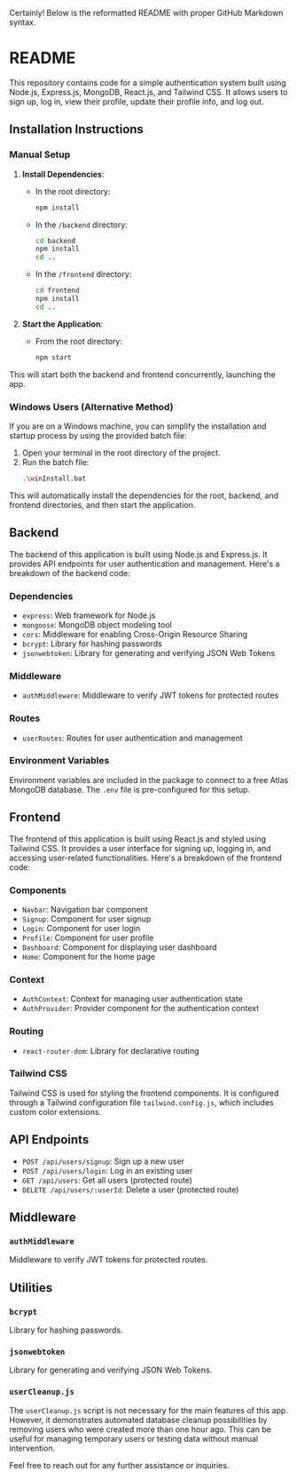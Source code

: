 Certainly! Below is the reformatted README with proper GitHub Markdown syntax.

# README

This repository contains code for a simple authentication system built using Node.js, Express.js, MongoDB, React.js, and Tailwind CSS. It allows users to sign up, log in, view their profile, update their profile info, and log out.

## Installation Instructions

### Manual Setup

1. **Install Dependencies**:
    - In the root directory:
      ```sh
      npm install
      ```
    - In the `/backend` directory:
      ```sh
      cd backend
      npm install
      cd ..
      ```
    - In the `/frontend` directory:
      ```sh
      cd frontend
      npm install
      cd ..
      ```

2. **Start the Application**:
    - From the root directory:
      ```sh
      npm start
      ```

This will start both the backend and frontend concurrently, launching the app.

### Windows Users (Alternative Method)

If you are on a Windows machine, you can simplify the installation and startup process by using the provided batch file:

1. Open your terminal in the root directory of the project.
2. Run the batch file:
    ```sh
    .\winInstall.bat
    ```

This will automatically install the dependencies for the root, backend, and frontend directories, and then start the application.

## Backend

The backend of this application is built using Node.js and Express.js. It provides API endpoints for user authentication and management. Here's a breakdown of the backend code:

### Dependencies

- `express`: Web framework for Node.js
- `mongoose`: MongoDB object modeling tool
- `cors`: Middleware for enabling Cross-Origin Resource Sharing
- `bcrypt`: Library for hashing passwords
- `jsonwebtoken`: Library for generating and verifying JSON Web Tokens

### Middleware

- `authMiddleware`: Middleware to verify JWT tokens for protected routes

### Routes

- `userRoutes`: Routes for user authentication and management

### Environment Variables

Environment variables are included in the package to connect to a free Atlas MongoDB database. The `.env` file is pre-configured for this setup.

## Frontend

The frontend of this application is built using React.js and styled using Tailwind CSS. It provides a user interface for signing up, logging in, and accessing user-related functionalities. Here's a breakdown of the frontend code:

### Components

- `Navbar`: Navigation bar component
- `Signup`: Component for user signup
- `Login`: Component for user login
- `Profile`: Component for user profile
- `Dashboard`: Component for displaying user dashboard
- `Home`: Component for the home page

### Context

- `AuthContext`: Context for managing user authentication state
- `AuthProvider`: Provider component for the authentication context

### Routing

- `react-router-dom`: Library for declarative routing

### Tailwind CSS

Tailwind CSS is used for styling the frontend components. It is configured through a Tailwind configuration file `tailwind.config.js`, which includes custom color extensions.

## API Endpoints

- `POST /api/users/signup`: Sign up a new user
- `POST /api/users/login`: Log in an existing user
- `GET /api/users`: Get all users (protected route)
- `DELETE /api/users/:userId`: Delete a user (protected route)

## Middleware

### `authMiddleware`

Middleware to verify JWT tokens for protected routes.

## Utilities

### `bcrypt`

Library for hashing passwords.

### `jsonwebtoken`

Library for generating and verifying JSON Web Tokens.

### `userCleanup.js`

The `userCleanup.js` script is not necessary for the main features of this app. However, it demonstrates automated database cleanup possibilities by removing users who were created more than one hour ago. This can be useful for managing temporary users or testing data without manual intervention.

Feel free to reach out for any further assistance or inquiries.
